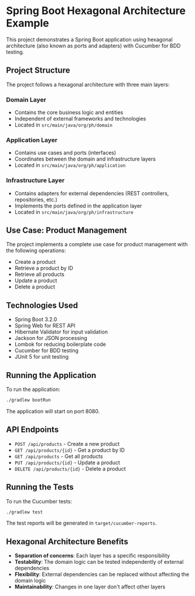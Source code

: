 # Spring Boot Hexagonal Architecture Example

This project demonstrates a Spring Boot application using hexagonal architecture (also known as ports and adapters) with Cucumber for BDD testing.

## Project Structure

The project follows a hexagonal architecture with three main layers:

### Domain Layer
- Contains the core business logic and entities
- Independent of external frameworks and technologies
- Located in `src/main/java/org/ph/domain`

### Application Layer
- Contains use cases and ports (interfaces)
- Coordinates between the domain and infrastructure layers
- Located in `src/main/java/org/ph/application`

### Infrastructure Layer
- Contains adapters for external dependencies (REST controllers, repositories, etc.)
- Implements the ports defined in the application layer
- Located in `src/main/java/org/ph/infrastructure`

## Use Case: Product Management

The project implements a complete use case for product management with the following operations:
- Create a product
- Retrieve a product by ID
- Retrieve all products
- Update a product
- Delete a product

## Technologies Used

- Spring Boot 3.2.0
- Spring Web for REST API
- Hibernate Validator for input validation
- Jackson for JSON processing
- Lombok for reducing boilerplate code
- Cucumber for BDD testing
- JUnit 5 for unit testing

## Running the Application

To run the application:

```bash
./gradlew bootRun
```

The application will start on port 8080.

## API Endpoints

- `POST /api/products` - Create a new product
- `GET /api/products/{id}` - Get a product by ID
- `GET /api/products` - Get all products
- `PUT /api/products/{id}` - Update a product
- `DELETE /api/products/{id}` - Delete a product

## Running the Tests

To run the Cucumber tests:

```bash
./gradlew test
```

The test reports will be generated in `target/cucumber-reports`.

## Hexagonal Architecture Benefits

- **Separation of concerns**: Each layer has a specific responsibility
- **Testability**: The domain logic can be tested independently of external dependencies
- **Flexibility**: External dependencies can be replaced without affecting the domain logic
- **Maintainability**: Changes in one layer don't affect other layers